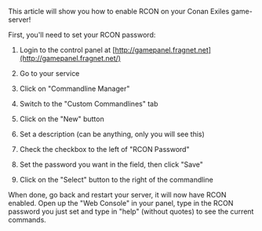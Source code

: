 This article will show you how to enable RCON on your Conan Exiles game-server!  

First, you'll need to set your RCON password:

1.  Login to the control panel at [http://gamepanel.fragnet.net](http://gamepanel.fragnet.net/)
    
2.  Go to your service
    
3.  Click on "Commandline Manager"
    
4.  Switch to the "Custom Commandlines" tab
    
5.  Click on the "New" button
    
6.  Set a description (can be anything, only you will see this)
    
7.  Check the checkbox to the left of "RCON Password"
    
8.  Set the password you want in the field, then click "Save"
    
9.  Click on the "Select" button to the right of the commandline
    

When done, go back and restart your server, it will now have RCON enabled. Open up the "Web Console" in your panel, type in the RCON password you just set and type in "help" (without quotes) to see the current commands.